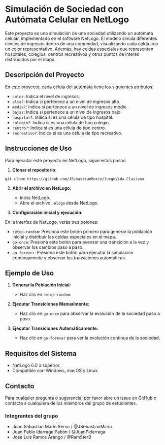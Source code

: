 # Simulación de Sociedad con Autómata Celular en NetLogo
Este proyecto es una simulación de una sociedad utilizando un autómata celular, implementado en el software NetLogo. El modelo simula diferentes niveles de ingresos dentro de una comunidad, visualizando cada celda con un color representativo. Además, hay celdas especiales que representan hospitales, colegios, centros recreativos y otros puntos de interés distribuidos por el mapa.

## Descripción del Proyecto
En este proyecto, cada célula del autómata tiene los siguientes atributos:

- `color`: Indica el nivel de ingresos.
- `alta?`: Indica si pertenece a un nivel de ingresos alto.
- `media?`: Indica si pertenece a un nivel de ingresos medio.
- `baja?`: Indica si pertenece a un nivel de ingresos bajo.
- `hospital?`: Indica si es una célula de tipo hospital.
- `colegio?`: Indica si es una célula de tipo colegio.
- `centro?`: Indica si es una célula de tipo centro.
- `recreativo?`: Indica si es una célula de tipo recreativo.

## Instrucciones de Uso
Para ejecutar este proyecto en NetLogo, sigue estos pasos:

1. **Clonar el repositorio:**

```
git clone https://github.com/JSebastianMarin/JuegoVida-Clasismo
```

2. **Abrir el archivo en NetLogo:**
    - Inicia NetLogo.
    - Abre el archivo `.nlogo` desde NetLogo.

3. **Configuración inicial y ejecución:**

En la interfaz de NetLogo, verás tres botones:

- `setup-random`: Presiona este botón primero para generar la población inicial y distribuir las celdas especiales en el mapa.
- `go-once`: Presiona este botón para avanzar una transición a la vez y observar los cambios paso a paso.
- `go-forever`: Presiona este botón para ejecutar la simulación continuamente y observar las transiciones automáticas.

## Ejemplo de Uso
1. **Generar la Población Inicial:**
    - Haz clic en `setup-random`.

2. **Ejecutar Transiciones Manualmente:**
    - Haz clic en `go-once` para observar la evolución de la sociedad paso a paso.
3. **Ejecutar Transiciones Automáticamente:**
    - Haz clic en `go-forever` para ver la evolución continua de la sociedad.
## Requisitos del Sistema
- NetLogo 6.0 o superior.
- Compatible con Windows, macOS y Linux.

## Contacto
Para cualquier pregunta o sugerencia, por favor abre un issue en GitHub o contacta a cualquiera de los miembros del grupo de estudiantes.

### Integrantes del grupo
- Juan Sebastian Marin Serna  / @JSebastianMarin
- Juan Pablo Idarraga Pabón  / @JuanPidarraga
- Jose Luis Ramos Arango    / @RamSterB


